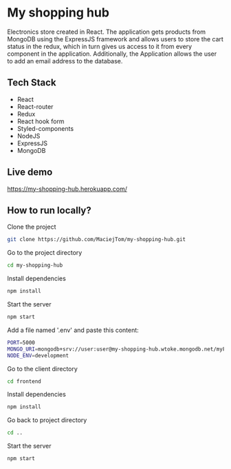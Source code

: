 
# My shopping hub

Electronics store created in React. The application gets products from MongoDB using the ExpressJS framework and allows users to store the cart status in the redux, which in turn gives us access to it from every component in the application. Additionally, the Application allows the user to add an email address to the database.
## Tech Stack

- React
- React-router
- Redux
- React hook form
- Styled-components
- NodeJS
- ExpressJS
- MongoDB

## Live demo

https://my-shopping-hub.herokuapp.com/

## How to run locally?

Clone the project

```bash
git clone https://github.com/MaciejTom/my-shopping-hub.git
```

Go to the project directory

```bash
cd my-shopping-hub
```

Install dependencies

```bash
npm install
```

Start the server

```bash
npm start
```
Add a file named '.env' and paste this content:

```bash
PORT=5000
MONGO_URI=mongodb+srv://user:user@my-shopping-hub.wtoke.mongodb.net/myFirstDatabase?retryWrites=true&w=majority
NODE_ENV=development
```
Go to the client directory

```bash
cd frontend
```

Install dependencies

```bash
npm install
```


Go back to project directory

```bash
cd ..
```


Start the server
```bash
npm start
```
